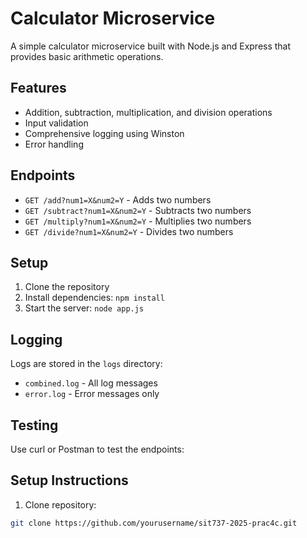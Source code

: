 # Calculator Microservice

A simple calculator microservice built with Node.js and Express that provides basic arithmetic operations.

## Features

- Addition, subtraction, multiplication, and division operations
- Input validation
- Comprehensive logging using Winston
- Error handling

## Endpoints

- `GET /add?num1=X&num2=Y` - Adds two numbers
- `GET /subtract?num1=X&num2=Y` - Subtracts two numbers
- `GET /multiply?num1=X&num2=Y` - Multiplies two numbers
- `GET /divide?num1=X&num2=Y` - Divides two numbers

## Setup

1. Clone the repository
2. Install dependencies: `npm install`
3. Start the server: `node app.js`

## Logging

Logs are stored in the `logs` directory:

- `combined.log` - All log messages
- `error.log` - Error messages only

## Testing

Use curl or Postman to test the endpoints:

## Setup Instructions

1. Clone repository:

```bash
git clone https://github.com/yourusername/sit737-2025-prac4c.git
```
